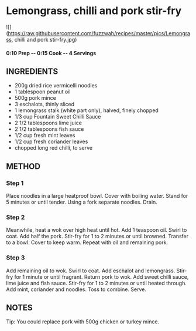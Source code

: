 # Lemongrass, chilli and pork stir-fry
![](https://raw.githubusercontent.com/fuzzwah/recipes/master/pics/Lemongrass, chilli and pork stir-fry.jpg)
#### 0:10 Prep -- 0:15 Cook -- 4 Servings
## INGREDIENTS
* 200g dried rice vermicelli noodles
* 1 tablespoon peanut oil
* 500g pork mince
* 3 eschalots, thinly sliced
* 1 lemongrass stalk (white part only), halved, finely chopped
* 1/3 cup Fountain Sweet Chilli Sauce
* 2 1/2 tablespoons lime juice
* 2 1/2 tablespoons fish sauce
* 1/2 cup fresh mint leaves
* 1/2 cup fresh coriander leaves
* chopped long red chilli, to serve
## METHOD
### Step 1
Place noodles in a large heatproof bowl. Cover with boiling water. Stand for 5 minutes or until tender. Using a fork separate noodles. Drain.
### Step 2
Meanwhile, heat a wok over high heat until hot. Add 1 teaspoon oil. Swirl to coat. Add half the pork. Stir-fry for 1 to 2 minutes or until browned. Transfer to a bowl. Cover to keep warm. Repeat with oil and remaining pork.
### Step 3
Add remaining oil to wok. Swirl to coat. Add eschalot and lemongrass. Stir-fry for 1 minute or until fragrant. Return pork to wok. Add sweet chilli sauce, lime juice and fish sauce. Stir-fry for 1 to 2 minutes or until heated through. Add mint, coriander and noodles. Toss to combine. Serve.
## NOTES
Tip: You could replace pork with 500g chicken or turkey mince.
